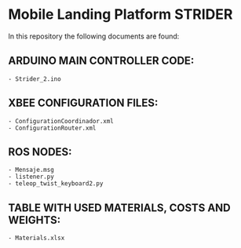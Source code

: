# Mobile Landing Platform STRIDER

In this repository the following documents are found:

## ARDUINO MAIN CONTROLLER CODE:
	- Strider_2.ino

## XBEE CONFIGURATION FILES:
	- ConfigurationCoordinador.xml
	- ConfigurationRouter.xml

## ROS NODES:
	- Mensaje.msg
	- listener.py
	- teleop_twist_keyboard2.py

## TABLE WITH USED MATERIALS, COSTS AND WEIGHTS:
	- Materials.xlsx
